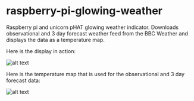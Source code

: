 # raspberry-pi-glowing-weather
Raspberry pi and unicorn pHAT glowing weather indicator. Downloads observational and 3 day forecast weather feed from the BBC Weather and displays the data as a temperature map.

Here is the display in action:

![alt text](https://github.com/rickhewes/raspberry-pi-glowing-weather/assets/glowing-weather.jpg "zero pi glow weather")

Here is the temperature map that is used for the observational and 3 day forecast data:

![alt text](https://github.com/rickhewes/raspberry-pi-glowing-weather/assets/temperature-map.jpg "temperature map")
